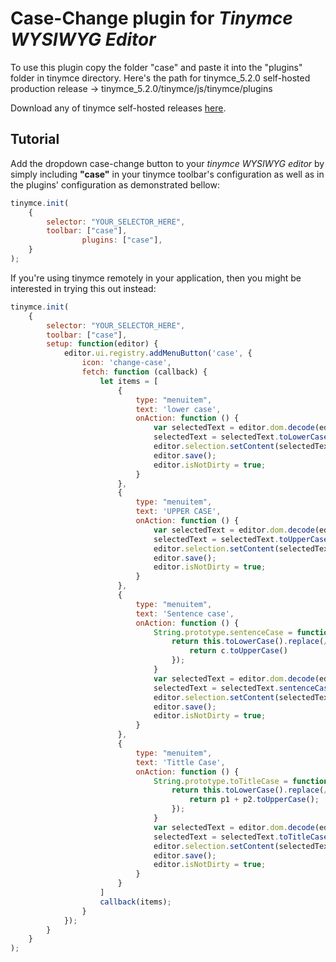 # Case-Change plugin for _Tinymce WYSIWYG Editor_

To use this plugin copy the folder "case" and paste it into the "plugins" folder in tinymce directory.
Here's the path for tinymce_5.2.0 self-hosted production release -> tinymce_5.2.0/tinymce/js/tinymce/plugins

Download any of tinymce self-hosted releases [here](https://www.tiny.cloud/get-tiny/self-hosted/).

## Tutorial
Add the dropdown case-change button to your _tinymce WYSIWYG editor_ by simply including **"case"** in your tinymce toolbar's configuration as well as in the plugins' configuration as demonstrated bellow:
```javascript
tinymce.init(
	{
		selector: "YOUR_SELECTOR_HERE",
		toolbar: ["case"],
            	plugins: ["case"],
	}
);
```

If you're using tinymce remotely in your application, then you might be interested in trying this out instead:
```javascript
tinymce.init(
    {
        selector: "YOUR_SELECTOR_HERE",
        toolbar: ["case"],
        setup: function(editor) {
            editor.ui.registry.addMenuButton('case', {
                icon: 'change-case',
                fetch: function (callback) {
                    let items = [
                        {
                            type: "menuitem",
                            text: 'lower case',
                            onAction: function () {
                                var selectedText = editor.dom.decode(editor.selection.getContent());
                                selectedText = selectedText.toLowerCase();
                                editor.selection.setContent(selectedText);
                                editor.save();
                                editor.isNotDirty = true;
                            }
                        },
                        {
                            type: "menuitem",
                            text: 'UPPER CASE',
                            onAction: function () {
                                var selectedText = editor.dom.decode(editor.selection.getContent());
                                selectedText = selectedText.toUpperCase();
                                editor.selection.setContent(selectedText);
                                editor.save();
                                editor.isNotDirty = true;
                            }
                        },
                        {
                            type: "menuitem",
                            text: 'Sentence case',
                            onAction: function () {
                                String.prototype.sentenceCase = function () {
                                    return this.toLowerCase().replace(/(^\s*\w|[\.\!\?]\s*\w)/g, function (c) {
                                        return c.toUpperCase()
                                    });
                                }
                                var selectedText = editor.dom.decode(editor.selection.getContent());
                                selectedText = selectedText.sentenceCase();
                                editor.selection.setContent(selectedText);
                                editor.save();
                                editor.isNotDirty = true;
                            }
                        },
                        {
                            type: "menuitem",
                            text: 'Tittle Case',
                            onAction: function () {
                                String.prototype.toTitleCase = function () {
                                    return this.toLowerCase().replace(/(^|[^a-z'])([a-z'])/g, function (m, p1, p2) {
                                        return p1 + p2.toUpperCase();
                                    });
                                }
                                var selectedText = editor.dom.decode(editor.selection.getContent());
                                selectedText = selectedText.toTitleCase();
                                editor.selection.setContent(selectedText);
                                editor.save();
                                editor.isNotDirty = true;
                            }
                        }
                    ]
                    callback(items);
                }
            });
        }
    }
);
```

